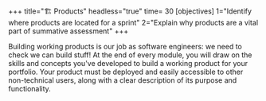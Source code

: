 +++
title="🏗️ Products"
headless="true"
time= 30
[objectives]
    1="Identify where products are located for a sprint"
    2="Explain why products are a vital part of summative assessment"
+++

Building working products is our job as software engineers: we need to check we can build stuff! At the end of every module, you will draw on the skills and concepts you've developed to build a working product for your portfolio. Your product must be deployed and easily accessible to other non-technical users, along with a clear description of its purpose and functionality.
